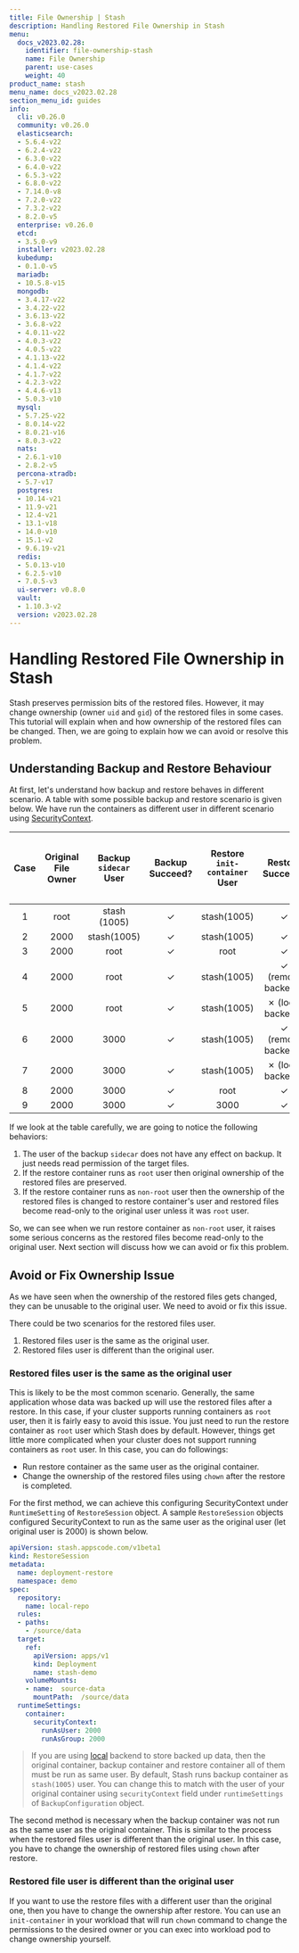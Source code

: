 ```yaml
---
title: File Ownership | Stash
description: Handling Restored File Ownership in Stash
menu:
  docs_v2023.02.28:
    identifier: file-ownership-stash
    name: File Ownership
    parent: use-cases
    weight: 40
product_name: stash
menu_name: docs_v2023.02.28
section_menu_id: guides
info:
  cli: v0.26.0
  community: v0.26.0
  elasticsearch:
  - 5.6.4-v22
  - 6.2.4-v22
  - 6.3.0-v22
  - 6.4.0-v22
  - 6.5.3-v22
  - 6.8.0-v22
  - 7.14.0-v8
  - 7.2.0-v22
  - 7.3.2-v22
  - 8.2.0-v5
  enterprise: v0.26.0
  etcd:
  - 3.5.0-v9
  installer: v2023.02.28
  kubedump:
  - 0.1.0-v5
  mariadb:
  - 10.5.8-v15
  mongodb:
  - 3.4.17-v22
  - 3.4.22-v22
  - 3.6.13-v22
  - 3.6.8-v22
  - 4.0.11-v22
  - 4.0.3-v22
  - 4.0.5-v22
  - 4.1.13-v22
  - 4.1.4-v22
  - 4.1.7-v22
  - 4.2.3-v22
  - 4.4.6-v13
  - 5.0.3-v10
  mysql:
  - 5.7.25-v22
  - 8.0.14-v22
  - 8.0.21-v16
  - 8.0.3-v22
  nats:
  - 2.6.1-v10
  - 2.8.2-v5
  percona-xtradb:
  - 5.7-v17
  postgres:
  - 10.14-v21
  - 11.9-v21
  - 12.4-v21
  - 13.1-v18
  - 14.0-v10
  - 15.1-v2
  - 9.6.19-v21
  redis:
  - 5.0.13-v10
  - 6.2.5-v10
  - 7.0.5-v3
  ui-server: v0.8.0
  vault:
  - 1.10.3-v2
  version: v2023.02.28
---
```


# Handling Restored File Ownership in Stash

Stash preserves permission bits of the restored files. However, it may change ownership (owner `uid` and `gid`) of the restored files in some cases. This tutorial will explain when and how ownership of the restored files can be changed. Then, we are going to explain how we can avoid or resolve this problem.

## Understanding Backup and Restore Behaviour

At first, let's understand how backup and restore behaves in different scenario. A table with some possible backup and restore scenario is given below. We have run the containers as different user in different scenario using [SecurityContext](https://kubernetes.io/docs/tasks/configure-pod-container/security-context/).

| Case  | Original File Owner | Backup `sidecar` User | Backup Succeed? | Restore `init-container` User |     Restore Succeed?      | Restored File Owner | Restored File Editable to Original Owner? |
| :---: | :-----------------: | :-------------------: | :-------------: | :---------------------------: | :-----------------------: | :-----------------: | :---------------------------------------: |
|   1   |        root         |     stash (1005)      |    &#10003;     |          stash(1005)          |         &#10003;          |        1005         |                 &#10003;                  |
|   2   |        2000         |      stash(1005)      |    &#10003;     |          stash(1005)          |         &#10003;          |        1005         |                 &#10007;                  |
|   3   |        2000         |         root          |    &#10003;     |             root              |         &#10003;          |        2000         |                 &#10003;                  |
|   4   |        2000         |         root          |    &#10003;     |          stash(1005)          | &#10003; (remote backend) |        1005         |                 &#10007;                  |
|   5   |        2000         |         root          |    &#10003;     |          stash(1005)          | &#10007; (local backend)  |          -          |                     -                     |
|   6   |        2000         |         3000          |    &#10003;     |          stash(1005)          | &#10003; (remote backend) |        1005         |                 &#10007;                  |
|   7   |        2000         |         3000          |    &#10003;     |          stash(1005)          | &#10007; (local backend)  |          -          |                     -                     |
|   8   |        2000         |         3000          |    &#10003;     |             root              |         &#10003;          |        2000         |                 &#10003;                  |
|   9   |        2000         |         3000          |    &#10003;     |             3000              |         &#10003;          |        3000         |                 &#10007;                  |

If we look at the table carefully, we are going to notice the following behaviors:

1. The user of the backup `sidecar` does not have any effect on backup. It just needs read permission of the target files.
2. If the restore container runs as `root` user then original ownership of the restored files are preserved.
3. If the restore container runs as `non-root` user then the ownership of the restored files is changed to restore container's user and restored files become read-only to the original user unless it was `root` user.

So, we can see when we run restore container as `non-root` user, it raises some serious concerns as the restored files become read-only to the original user. Next section will discuss how we can avoid or fix this problem.

## Avoid or Fix Ownership Issue

As we have seen when the ownership of the restored files gets changed, they can be unusable to the original user. We need to avoid or fix this issue.

There could be two scenarios for the restored files user.

1. Restored files user is the same as the original user.
2. Restored files user is different than the original user.

### Restored files user is the same as the original user

This is likely to be the most common scenario. Generally, the same application whose data was backed up will use the restored files after a restore. In this case, if your cluster supports running containers as `root` user, then it is fairly easy to avoid this issue. You just need to run the restore container as `root` user which Stash does by default. However, things get little more complicated when your cluster does not support running containers as `root` user. In this case, you can do followings:

- Run restore container as the same user as the original container.
- Change the ownership of the restored files using `chown` after the restore is completed.

For the first method, we can achieve this configuring SecurityContext under `RuntimeSetting` of `RestoreSession` object. A sample `RestoreSession` objects configured SecurityContext to run as the same user as the original user (let original user is 2000) is shown below.

```yaml
apiVersion: stash.appscode.com/v1beta1
kind: RestoreSession
metadata:
  name: deployment-restore
  namespace: demo
spec:
  repository:
    name: local-repo
  rules:
  - paths:
    - /source/data
  target:
    ref:
      apiVersion: apps/v1
      kind: Deployment
      name: stash-demo
    volumeMounts:
    - name:  source-data
      mountPath:  /source/data
  runtimeSettings:
    container:
      securityContext:
        runAsUser: 2000
        runAsGroup: 2000
```

>If you are using [local](/docs/v2023.02.28/guides/backends/local/) backend to store backed up data, then the original container, backup container and restore container all of them must be run as same user. By default, Stash runs backup container as `stash(1005)` user. You can change this to match with the user of your original container using `securityContext` field under `runtimeSettings` of `BackupConfiguration` object.

The second method is necessary when the backup container was not run as the same user as the original container. This is similar to the process when the restored files user is different than the original user. In this case, you have to change the ownership of restored files using `chown` after restore.

### Restored file user is different than the original user

If you want to use the restore files with a different user than the original one, then you have to change the ownership after restore. You can use an `init-container` in your workload that will run `chown` command to change the permissions to the desired owner or you can exec into workload pod to change ownership yourself.
